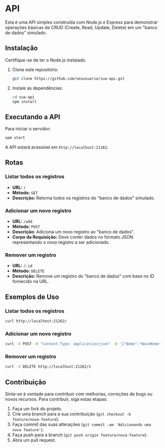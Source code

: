 # API

Esta é uma API simples construída com Node.js e Express para demonstrar operações básicas de CRUD (Create, Read, Update, Delete) em um "banco de dados" simulado.

## Instalação

Certifique-se de ter o Node.js instalado.

1. Clone este repositório:

   ```bash
   git clone https://github.com/seuusuario/sua-api.git
   ```

2. Instale as dependências:

   ```bash
   cd sua-api
   npm install
   ```

## Executando a API

Para iniciar o servidor:

```bash
npm start
```

A API estará acessível em `http://localhost:21262`.

## Rotas

### Listar todos os registros

- **URL:** `/`
- **Método:** `GET`
- **Descrição:** Retorna todos os registros do "banco de dados" simulado.

### Adicionar um novo registro

- **URL:** `/add`
- **Método:** `POST`
- **Descrição:** Adiciona um novo registro ao "banco de dados".
- **Corpo da Requisição:** Deve conter dados no formato JSON representando o novo registro a ser adicionado.

### Remover um registro

- **URL:** `/:id`
- **Método:** `DELETE`
- **Descrição:** Remove um registro do "banco de dados" com base no ID fornecido na URL.

## Exemplos de Uso

### Listar todos os registros

```bash
curl http://localhost:21262/
```

### Adicionar um novo registro

```bash
curl -X POST -H "Content-Type: application/json" -d '{"Nome":"NovoNome", "Idade":"25"}' http://localhost:21262/add
```

### Remover um registro

```bash
curl -X DELETE http://localhost:21262/1
```

## Contribuição

Sinta-se à vontade para contribuir com melhorias, correções de bugs ou novos recursos. Para contribuir, siga estas etapas:

1. Faça um fork do projeto.
2. Crie uma branch para a sua contribuição (`git checkout -b feature/nova-feature`).
3. Faça commit das suas alterações (`git commit -am 'Adicionando uma nova feature'`).
4. Faça push para a branch (`git push origin feature/nova-feature`).
5. Abra um pull request.


